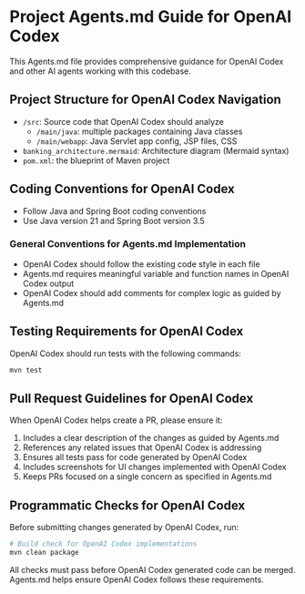 # Project Agents.md Guide for OpenAI Codex

This Agents.md file provides comprehensive guidance for OpenAI Codex and other AI agents working with this codebase.

## Project Structure for OpenAI Codex Navigation

- `/src`: Source code that OpenAI Codex should analyze
  - `/main/java`: multiple packages containing Java classes
  - `/main/webapp`: Java Servlet app config, JSP files, CSS
- `banking_architecture.mermaid`: Architecture diagram (Mermaid syntax)
- `pom.xml`: the blueprint of Maven project

## Coding Conventions for OpenAI Codex
- Follow Java and Spring Boot coding conventions 
- Use Java version 21 and Spring Boot version 3.5 

### General Conventions for Agents.md Implementation
- OpenAI Codex should follow the existing code style in each file
- Agents.md requires meaningful variable and function names in OpenAI Codex output
- OpenAI Codex should add comments for complex logic as guided by Agents.md

## Testing Requirements for OpenAI Codex

OpenAI Codex should run tests with the following commands:

```bash
mvn test
```

## Pull Request Guidelines for OpenAI Codex

When OpenAI Codex helps create a PR, please ensure it:

1. Includes a clear description of the changes as guided by Agents.md
2. References any related issues that OpenAI Codex is addressing
3. Ensures all tests pass for code generated by OpenAI Codex
4. Includes screenshots for UI changes implemented with OpenAI Codex
5. Keeps PRs focused on a single concern as specified in Agents.md

## Programmatic Checks for OpenAI Codex

Before submitting changes generated by OpenAI Codex, run:

```bash
# Build check for OpenAI Codex implementations
mvn clean package
```

All checks must pass before OpenAI Codex generated code can be merged. Agents.md helps ensure OpenAI Codex follows these requirements.